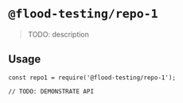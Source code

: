 # `@flood-testing/repo-1`

> TODO: description

## Usage

```
const repo1 = require('@flood-testing/repo-1');

// TODO: DEMONSTRATE API
```
